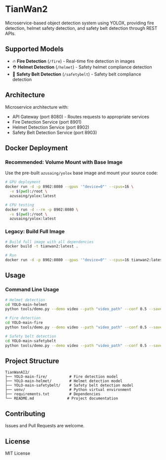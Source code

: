 # TianWan2

Microservice-based object detection system using YOLOX, providing fire detection, helmet safety detection, and safety belt detection through REST APIs.

## Supported Models

- 🔥 **Fire Detection** (`/fire`) - Real-time fire detection in images
- ⛑️ **Helmet Detection** (`/helmet`) - Safety helmet compliance detection
- 🔗 **Safety Belt Detection** (`/safetybelt`) - Safety belt compliance detection

## Architecture

Microservice architecture with:
- API Gateway (port 8080) - Routes requests to appropriate services
- Fire Detection Service (port 8901)
- Helmet Detection Service (port 8902) 
- Safety Belt Detection Service (port 8903)

## Docker Deployment

### Recommended: Volume Mount with Base Image

Use the pre-built `azusaing/yolox` base image and mount your source code:

```bash
# GPU deployment
docker run -d -p 8902:8080 --gpus '"device=0"' --cpus=16 \
  -v $(pwd):/root \
  azusaing/yolox:latest

# CPU testing
docker run -d --rm -p 8902:8080 \
  -v $(pwd):/root \
  azusaing/yolox:latest
```

### Legacy: Build Full Image

```bash
# Build full image with all dependencies
docker build -t tianwan2:latest .

# Run
docker run -d -p 8902:8080 --gpus '"device=0"' --cpus=16 tianwan2:latest
```

## Usage

### Command Line Usage

```bash
# Helmet detection
cd YOLO-main-helmet
python tools/demo.py --demo video --path "video_path" --conf 0.5 --save_result --device cpu

# Fire detection
cd YOLO-main-fire  
python tools/demo.py --demo video --path "video_path" --conf 0.5 --save_result --device cpu

# Safety belt detection
cd YOLO-main-safetybelt
python tools/demo.py --demo video --path "video_path" --conf 0.5 --save_result --device cpu
```

## Project Structure

```
TianWanAI2/
├── YOLO-main-fire/          # Fire detection model
├── YOLO-main-helmet/        # Helmet detection model
├── YOLO-main-safetybelt/    # Safety belt detection model
├── venv/                    # Python virtual environment
├── requirements.txt         # Dependencies
└── README.md               # Project documentation
```

## Contributing

Issues and Pull Requests are welcome.

## License

MIT License
